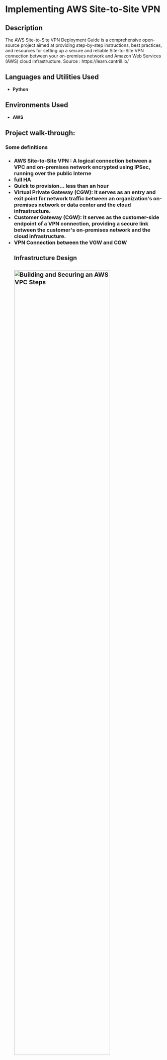 <h1>Implementing AWS Site-to-Site VPN </h1>



<h2>Description</h2>
The AWS Site-to-Site VPN Deployment Guide is a comprehensive open-source project aimed at providing step-by-step instructions, best practices, and resources for setting up a secure and reliable Site-to-Site VPN connection between your on-premises network and Amazon Web Services (AWS) cloud infrastructure. Source : https://learn.cantrill.io/

<h2>Languages and Utilities Used</h2>

- <b>Python</b> 


<h2>Environments Used </h2>

- <b>AWS</b> 

<h2>Project walk-through:</h2>

<p align="center"> 
 <h3> Some definitions <h3/>

- AWS Site-to-Site VPN : A logical connection between a VPC and on-premises network encrypted using IPSec, running over the public Interne
- full HA
- Quick to provision... less than an hour
- Virtual Private Gateway (CGW): It serves as an entry and exit point for network traffic between an organization's on-premises network or data center and the cloud infrastructure.
- Customer Gateway (CGW): It serves as the customer-side endpoint of a VPN connection, providing a secure link between the customer's on-premises network and the cloud infrastructure.
- VPN Connection between the VGW and CGW
  <h3> Infrastructure Design <h3/>
    <img src="https://i.imgur.com/imOtfzO.png" height="80%" width="80%" alt="Building and Securing an AWS VPC Steps"/>
 
 <h3> Creating VPN Enpoints <h3/>
 - Create a customer gateway 
    <img src="https://i.imgur.com/72jOcRk.png" height="80%" width="80%" alt="Building and Securing an AWS VPC Steps"/>

   
- Create a Virtual private gateway and attach it to the VPC
  
 <img src="https://i.imgur.com/OUnRs22.png" height="80%" width="80%" alt="Building and Securing an AWS VPC Steps"/>
 <img src="https://i.imgur.com/FKINbdz.png" height="80%" width="80%" alt="Building and Securing an AWS VPC Steps"/>

- Create VPN Connection
 <img src="https://i.imgur.com/rHgflxp.png" height="80%" width="80%" alt="Building and Securing an AWS VPC Steps"/>
<img src="https://i.imgur.com/vsFL9qc.png" height="80%" width="80%" alt="Building and Securing an AWS VPC Steps"/>

- Config onprep pfSense
  
  (1) Interface Assignments
  
  <img src="https://i.imgur.com/DymFUN0.png" height="80%" width="80%" alt="Building and Securing an AWS VPC Steps"/>
  <img src="https://i.imgur.com/ZJz5Elm.pngg" height="80%" width="80%" alt="Building and Securing an AWS VPC Steps"/>
  
  (2) Create Phase 1 and Phase 2 of 2 IPsec tunnels  (Endpoints)
    <img src="https://i.imgur.com/ehbjw1u.png" height="80%" width="80%" alt="Building and Securing an AWS VPC Steps"/>
    <img src="https://i.imgur.com/lF00UjX.png" height="80%" width="80%" alt="Building and Securing an AWS VPC Steps"/>
     <img src="https://i.imgur.com/Rz0Ptei.pngg" height="80%" width="80%" alt="Building and Securing an AWS VPC Steps"/>
     <img src="https://i.imgur.com/OtHN3x8.png" height="80%" width="80%" alt="Building and Securing an AWS VPC Steps"/>
     <img src="https://i.imgur.com/3Ncgzr1.png" height="80%" width="80%" alt="Building and Securing an AWS VPC Steps"/>
  Add Phase 2
<img src="https://i.imgur.com/zD4cBf3.png" height="80%" width="80%" alt="Building and Securing an AWS VPC Steps"/>
<img src="https://i.imgur.com/i7QkSmd.png" height="80%" width="80%" alt="Building and Securing an AWS VPC Steps"/>
<img src="https://i.imgur.com/2k6Ro0v.pngg" height="80%" width="80%" alt="Building and Securing an AWS VPC Steps"/>
<img src="https://i.imgur.com/1WpR0mh.png" height="80%" width="80%" alt="Building and Securing an AWS VPC Steps"/>
Manually connect to the IPsec
<img src="https://i.imgur.com/QAf478b.png" height="80%" width="80%" alt="Building and Securing an AWS VPC Steps"/>
<img src="https://i.imgur.com/87UwjjA.png" height="80%" width="80%" alt="Building and Securing an AWS VPC Steps"/>


- Routing and Security
Config Route tables : Route propagation on public on-prem aws
<img src="https://i.imgur.com/rGCFmak.png" height="80%" width="80%" alt="Building and Securing an AWS VPC Steps"/>
<img src="https://i.imgur.com/xbDWg50.png" height="80%" width="80%" alt="Building and Securing an AWS VPC Steps"/>

Config Route tables : Point private on-prem aws to  pfsense firewall
<img src="https://i.imgur.com/9p9RYZV.png" height="80%" width="80%" alt="Building and Securing an AWS VPC Steps"/>

Edit Security Group (Default onprem, onprem Router, Default aws)

(1) Default aws
<img src="https://i.imgur.com/W7ZTdwy.png" height="80%" width="80%" alt="Building and Securing an AWS VPC Steps"/>

(2) Default A4L Router SG
<img src="https://i.imgur.com/hlb44Zo.png" height="80%" width="80%" alt="Building and Securing an AWS VPC Steps"/>

(3) onprem router 

<img src="https://i.imgur.com/8Pl6LMz.png" height="80%" width="80%" alt="Building and Securing an AWS VPC Steps"/>


<br />
